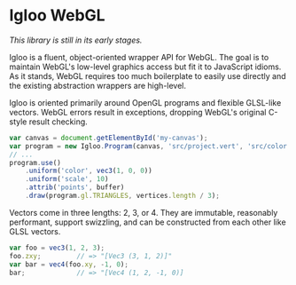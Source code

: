# Igloo WebGL

*This library is still in its early stages.*

Igloo is a fluent, object-oriented wrapper API for WebGL. The goal is
to maintain WebGL's low-level graphics access but fit it to JavaScript
idioms. As it stands, WebGL requires too much boilerplate to easily
use directly and the existing abstraction wrappers are high-level.

Igloo is oriented primarily around OpenGL programs and flexible
GLSL-like vectors. WebGL errors result in exceptions, dropping WebGL's
original C-style result checking.

```js
var canvas = document.getElementById('my-canvas');
var program = new Igloo.Program(canvas, 'src/project.vert', 'src/color.frag');
// ...
program.use()
    .uniform('color', vec3(1, 0, 0))
    .uniform('scale', 10)
    .attrib('points', buffer)
    .draw(program.gl.TRIANGLES, vertices.length / 3);
```

Vectors come in three lengths: 2, 3, or 4. They are immutable,
reasonably performant, support swizzling, and can be constructed from
each other like GLSL vectors.

```js
var foo = vec3(1, 2, 3);
foo.zxy;         // => "[Vec3 (3, 1, 2)]"
var bar = vec4(foo.xy, -1, 0);
bar;             // => "[Vec4 (1, 2, -1, 0)]
```
